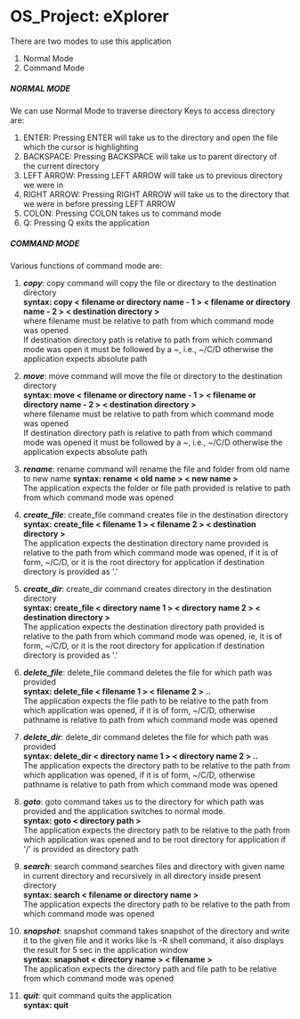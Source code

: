 # OS_Project: eXplorer

There are two modes to use this application
1. Normal Mode
2. Command Mode

##### **_NORMAL MODE_**
We can use Normal Mode to traverse directory
Keys to access directory are:
1. ENTER: Pressing ENTER will take us to the directory and open the file which the cursor is highlighting
2. BACKSPACE: Pressing BACKSPACE will take us to parent directory of the current directory
3. LEFT ARROW: Pressing LEFT ARROW will take us to previous directory we were in 
4. RIGHT ARROW: Pressing RIGHT ARROW will take us to the directory that we were in before pressing LEFT ARROW
5. COLON: Pressing COLON takes us to command mode
6. Q: Pressing Q exits the application

##### **_COMMAND MODE_**
Various functions of command mode are:
1. **_copy_**: copy command will copy the file or directory to the destination directory </br>
         **syntax: copy < filename or directory name - 1 > < filename or directory name - 2 > < destination directory >** </br>
        where filename must be relative to path from which command mode was opened </br>
        If destination directory path is relative to path from which command mode was open it must be followed by a ~, i.e., ~/C/D otherwise the application expects absolute path </br>

2. **_move_**: move command will move the file or directory to the destination directory </br>
         **syntax: move < filename or directory name - 1 > < filename or directory name - 2 > < destination directory >** </br>
        where filename must be relative to path from which command mode was opened </br>
        If destination directory path is relative to path from which command mode was opened it must be followed by a ~, i.e., ~/C/D otherwise the application expects absolute path </br>
        
3. **_rename_**: rename command will rename the file and folder from old name to new name
           **syntax: rename < old name > < new name >** </br>
            The application expects the folder or file path provided is relative to path from which command mode was opened</br>

4. **_create_file_**: create_file command creates file in the destination directory</br>
            **syntax: create_file < filename 1 > < filename 2 > < destination directory >** </br>
            The application expects the destination directory name provided is relative to the path from which command mode was opened, if it is of form, ~/C/D, or it is the root directory for application if destination directory is provided as '.' </br>

5. **_create_dir_**: create_dir command creates directory in the destination directory </br>
            **syntax: create_file < directory name 1 > < directory name 2 > < destination directory >** </br>
            The application expects the destination directory path provided is relative to the path from which command mode was opened, ie, it is of form, ~/C/D, or it is the root directory for application if destination directory is provided as '.'</br>

6. **_delete_file_**: delete_file command deletes the file for which path was provided</br>
                **syntax: delete_file < filename 1 > < filename 2 > ..** </br>
                The application expects the file path to be relative to the path from which application was opened, if it is of form, ~/C/D, otherwise pathname is relative to path from which command mode was opened</br>

7. **_delete_dir_**: delete_dir command deletes the file for which path was provided</br>
                **syntax: delete_dir < directory name 1 > < directory name 2 > ..** </br>
                The application expects the directory path to be relative to the path from which application was opened, if it is of form, ~/C/D, otherwise pathname is relative to path from which command mode was opened</br>

8. **_goto_**: goto command takes us to the directory for which path was provided and the application switches          to normal mode. </br>
         **syntax: goto < directory path >** </br>
        The application expects the directory path to be relative to the path from which application was opened and to be root directory for application if '/' is provided as directory path</br>

9. **_search_**: search command searches files and directory with given name in current directory                         and recursively in all directory inside present directory</br>
           **syntax: search < filename or directory name >** </br>
            The application expects the directory path to be relative to the path from which command mode was opened</br>

10. **_snapshot_**: snapshot command takes snapshot of the directory and write it to the given file and it                   works like ls -R shell command, it also displays the result for 5 sec in the application                 window</br>
              **syntax: snapshot < directory name > < filename >** </br>
              The application expects the directory path and file path to be relative from which command mode was opened</br>
            
11. **_quit_**: quit command quits the application </br>
          **syntax: quit**</br>